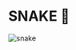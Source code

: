 # SNAKE 🐍

 ![snake](https://user-images.githubusercontent.com/81976280/159385911-3a1d82cb-3c4a-4625-9f68-0fbe5b4c6dc4.gif)

